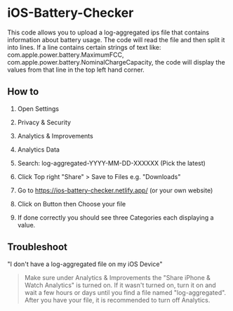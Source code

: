 # iOS-Battery-Checker

This code allows you to upload a log-aggregated ips file that contains information about battery usage. The code will read the file and then split it into lines. If a line contains certain strings of text like: com.apple.power.battery.MaximumFCC, com.apple.power.battery.NominalChargeCapacity, the code will display the values from that line in the top left hand corner.

## How to

1. Open Settings
2. Privacy & Security
3. Analytics & Improvements
4. Analytics Data
5. Search: log-aggregated-YYYY-MM-DD-XXXXXX (Pick the latest)
6. Click Top right "Share" > Save to Files e.g. "Downloads"

7. Go to https://ios-battery-checker.netlify.app/ (or your own website)
8. Click on Button then Choose your file
9. If done correctly you should see three Categories each displaying a value.

## Troubleshoot

"I don't have a log-aggregated file on my iOS Device"
> Make sure under Analytics & Improvements the "Share iPhone & Watch Analytics" is turned on. If it wasn't turned on, turn it on and wait a few hours or days until you find a file named "log-aggregated". After you have your file, it is recommended to turn off Analytics.
